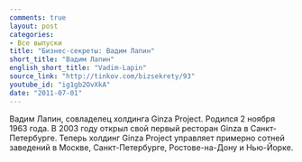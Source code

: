 ```yaml
---
comments: true
layout: post
categories:
- Все выпуски
title: "Бизнес-секреты: Вадим Лапин"
short_title: "Вадим Лапин"
english_short_title: "Vadim-Lapin"
source_link: "http://tinkov.com/bizsekrety/93"
youtube_id: "ig1gb2OvXkA"
date: "2011-07-01"
---
```

Вадим Лапин, совладелец холдинга Ginza Project. Родился 2 ноября 1963 года. В 2003 году открыл свой первый ресторан Ginza в Санкт-Петербурге. Теперь холдинг Ginza Project управляет примерно сотней заведений в Москве, Санкт-Петербурге, Ростове-на-Дону и Нью-Йорке.
